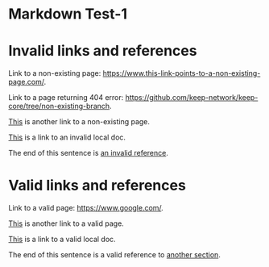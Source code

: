 Markdown Test-1
============

# Invalid links and references

Link to a non-existing page: https://www.this-link-points-to-a-non-existing-page.com/.

Link to a page returning 404 error: https://github.com/keep-network/keep-core/tree/non-existing-branch.

[This](https://www.this-link-points-to-a-non-existing-page.com/) is another link to a non-existing page.

[This](test-3.md) is a link to an invalid local doc.

The end of this sentence is [an invalid reference](#non_existing_reference).

# Valid links and references

Link to a valid page: https://www.google.com/.

[This](https://www.google.com/) is another link to a valid page.

[This](test-2.md) is a link to a valid local doc.

The end of this sentence is a valid reference to [another section](#invalid_links_and_references).
